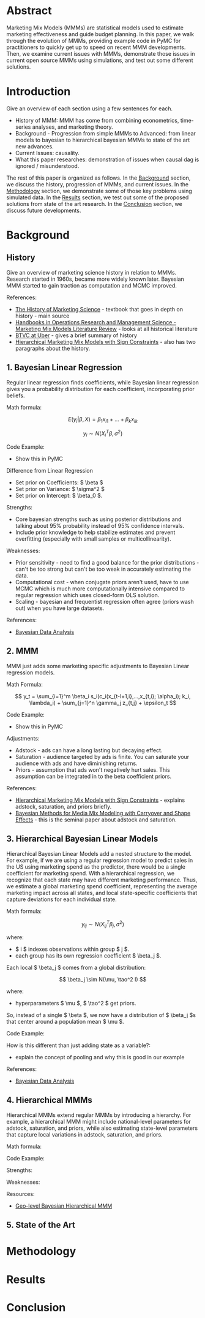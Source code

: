 # Abstract

Marketing Mix Models (MMMs) are statistical models used to estimate marketing effectiveness and guide budget planning. In this paper, we walk through the evolution of MMMs, providing example code in PyMC for practitioners to quickly get up to speed on recent MMM developments. Then, we examine current issues with MMMs, demonstrate those issues in current open source MMMs using simulations, and test out some different solutions. 

# Introduction

Give an overview of each section using a few sentences for each.

* History of MMM: MMM has come from combining econometrics, time-series analyses, and marketing theory. 
* Background - Progression from simple MMMs to Advanced: from linear models to bayesian to hierarchical bayesian MMMs to state of the art new advances.
* Current Issues: causality. 
* What this paper researches: demonstration of issues when causal dag is ignored / misunderstood. 

The rest of this paper is organized as follows. In the [Background](#background) section, we discuss the history, progression of MMMs, and current issues. In the [Methodology](#methodology) section, we demonstrate some of those key problems using simulated data. In the [Results](#results) section, we test out some of the proposed solutions from state of the art research. In the [Conclusion](#conclusion) section, we discuss future developments. 

# Background

## History

Give an overview of marketing science history in relation to MMMs. Research started in 1960s, became more widely known later. Bayesian MMM started to gain traction as computation and MCMC improved. 

References:
* [The History of Marketing Science](https://www.worldscientific.com/doi/epdf/10.1142/9789811272233_0005) - textbook that goes in depth on history - main source
* [Handbooks in Operations Research and Management Science - Marketing Mix Models Literature Review](https://www.sciencedirect.com/science/article/pii/S0927050705800386) - looks at all historical literature
* [BTVC at Uber](https://arxiv.org/html/2106.03322v4) - gives a brief summary of history
* [Hierarchical Marketing Mix Models with Sign Constraints](https://pmc.ncbi.nlm.nih.gov/articles/PMC9041956/) - also has two paragraphs about the history.

## 1. Bayesian Linear Regression

Regular linear regression finds coefficients, while Bayesian linear regression gives you a probability distribution for each coefficient, incorporating prior beliefs. 

Math formula:

$$ E(y_i|\beta, X) = \beta_1 x_{i1} + ... + \beta_k x_{ik} $$

$$ y_i \sim N(X_i^T \beta, \sigma^2) $$

Code Example:
* Show this in PyMC

Difference from Linear Regression
* Set prior on Coefficients: $ \beta $
* Set prior on Variance: $ \sigma^2 $
* Set prior on Intercept: $ \beta_0 $. 

Strengths:
* Core bayesian strengths such as using posterior distributions and talking about 95% probability instead of 95% confidence intervals.
* Include prior knowledge to help stabilize estimates and prevent overfitting (especially with small samples or multicollinearity).

Weaknesses:
* Prior sensitivity - need to find a good balance for the prior distributions - can't be too strong but can't be too weak in accurately estimating the data.
* Computational cost - when conjugate priors aren't used, have to use MCMC which is much more computationally intensive compared to regular regression which uses closed-form OLS solution.
* Scaling - bayesian and frequentist regression often agree (priors wash out) when you have large datasets.

References:
* [Bayesian Data Analysis](https://sites.stat.columbia.edu/gelman/book/BDA3.pdf)

## 2. MMM

MMM just adds some marketing specific adjustments to Bayesian Linear regression models.

Math Formula:

$$ y_t = \sum_{i=1}^m \beta_i s_i(c_i(x_{t-l+1,i},...,x_{t,i}; \alpha_i); k_i, \lambda_i) + \sum_{j=1}^n \gamma_j z_{t,j} + \epsilon_t $$

Code Example:
* Show this in PyMC

Adjustments:
* Adstock - ads can have a long lasting but decaying effect.
* Saturation - audience targeted by ads is finite. You can saturate your audience with ads and have diminishing returns. 
* Priors - assumption that ads won't negatively hurt sales. This assumption can be integrated in to the beta coefficient priors. 

References: 
* [Hierarchical Marketing Mix Models with Sign Constraints](https://pmc.ncbi.nlm.nih.gov/articles/PMC9041956/) - explains adstock, saturation, and priors briefly.
* [Bayesian Methods for Media Mix Modeling with Carryover and Shape Effects](https://research.google.com/pubs/archive/46001.pdf) - this is the seminal paper about adstock and saturation. 

## 3. Hierarchical Bayesian Linear Models

Hierarchical Bayesian Linear Models add a nested structure to the model. For example, if we are using a regular regression model to predict sales in the US using marketing spend as the predictor, there would be a single coefficient for marketing spend. With a hierarchical regression, we recognize that each state may have different marketing performance. Thus, we estimate a global marketing spend coefficient, representing the average marketing impact across all states, and local state-specific coefficients that capture deviations for each individual state.

Math formula:

$$ y_{ij} \sim N(X_{ij}^T \beta_j, \sigma^2) $$

where:
* $ i $ indexes observations within group $ j $.
* each group has its own regression coefficient $ \beta_j $.

Each local $ \beta_j $ comes from a global distribution:

$$ \beta_j \sim N(\mu, \tao^2 I) $$

where: 
* hyperparameters $ \mu $, $ \tao^2 $ get priors.

So, instead of a single $ \beta $, we now have a distribution of $ \beta_j $s that center around a population mean $ \mu $. 

Code Example:

How is this different than just adding state as a variable?:
* explain the concept of pooling and why this is good in our example

References:
* [Bayesian Data Analysis](https://sites.stat.columbia.edu/gelman/book/BDA3.pdf)

## 4. Hierarchical MMMs

Hierarchical MMMs extend regular MMMs by introducing a hierarchy. For example, a hierarchical MMM might include national-level parameters for adstock, saturation, and priors, while also estimating state-level parameters that capture local variations in adstock, saturation, and priors.

Math formula:

Code Example:

Strengths:

Weaknesses:

Resources:
* [Geo-level Bayesian Hierarchical MMM](https://research.google/pubs/geo-level-bayesian-hierarchical-media-mix-modeling/)

## 5. State of the Art

# Methodology

# Results

# Conclusion

